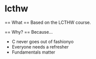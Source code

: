 lcthw
=====

== What ==
Based on the LCTHW course.

== Why? ==
Because...
* C never goes out of fashionyo
* Everyone needs a refresher
* Fundamentals matter

